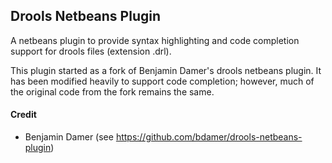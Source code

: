 ## Drools Netbeans Plugin

A netbeans plugin to provide syntax highlighting and code completion support for drools files (extension .drl).

This plugin started as a fork of Benjamin Damer's drools netbeans plugin. It has been modified heavily to support code completion; however, much of the original code from the fork remains the same. 

#### Credit
- Benjamin Damer (see https://github.com/bdamer/drools-netbeans-plugin)
